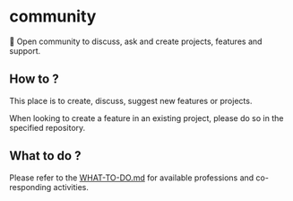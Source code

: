 # community
🤔 Open community to discuss, ask and create projects, features and support.

## How to ?

This place is to create, discuss, suggest new features or projects.

When looking to create a feature in an existing project, please do so in the specified repository.

## What to do ?

Please refer to the [WHAT-TO-DO.md](./WHAT-TO-DO.md) for available professions and co-responding activities.
